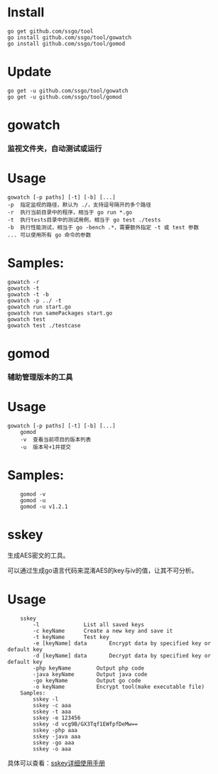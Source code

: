 
# Install

```shell
go get github.com/ssgo/tool
go install github.com/ssgo/tool/gowatch
go install github.com/ssgo/tool/gomod
```

# Update

```shell
go get -u github.com/ssgo/tool/gowatch
go get -u github.com/ssgo/tool/gomod
```


# gowatch

### 监视文件夹，自动测试或运行

# Usage

```shell
gowatch [-p paths] [-t] [-b] [...]
-p	指定监视的路径，默认为 ./，支持逗号隔开的多个路径
-r	执行当前目录中的程序，相当于 go run *.go
-t	执行tests目录中的测试用例，相当于 go test ./tests
-b	执行性能测试，相当于 go -bench .*，需要额外指定 -t 或 test 参数
...	可以使用所有 go 命令的参数
```

# Samples:

```shell
gowatch -r
gowatch -t
gowatch -t -b
gowatch -p ../ -t
gowatch run start.go
gowatch run samePackages start.go
gowatch test
gowatch test ./testcase
```

# gomod

### 辅助管理版本的工具

# Usage

```shell
gowatch [-p paths] [-t] [-b] [...]
	gomod
	-v	查看当前项目的版本列表
	-u	版本号+1并提交
```

# Samples:

```shell
	gomod -v
	gomod -u
	gomod -u v1.2.1
```

# sskey

生成AES密文的工具。

可以通过生成go语言代码来混淆AES的key与iv的值，让其不可分析。

# Usage
```shell
    sskey
        -l              List all saved keys
        -c keyName      Create a new key and save it
        -t keyName      Test key
        -e [keyName] data       Encrypt data by specified key or default key
        -d [keyName] data       Decrypt data by specified key or default key
        -php keyName        Output php code
        -java keyName       Output java code
        -go keyName         Output go code
        -o keyName          Encrypt tool(make executable file)
    Samples:
        sskey -l
        sskey -c aaa
        sskey -t aaa
        sskey -e 123456
        sskey -d vcg9B/GX3Tqf1EWfpfDeMw==
        sskey -php aaa
        sskey -java aaa
        sskey -go aaa
        sskey -o aaa    
```

具体可以查看：[sskey详细使用手册](sskey.md)
